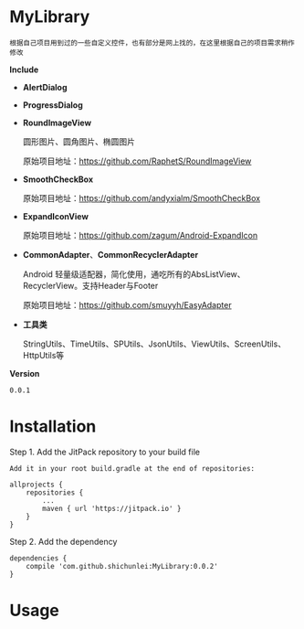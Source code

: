 # MyLibrary

    根据自己项目用到过的一些自定义控件，也有部分是网上找的，在这里根据自己的项目需求稍作修改

**Include**

- **AlertDialog**

- **ProgressDialog**

- **RoundImageView**

    圆形图片、圆角图片、椭圆图片

    原始项目地址：https://github.com/RaphetS/RoundImageView

- **SmoothCheckBox**

    原始项目地址：https://github.com/andyxialm/SmoothCheckBox

- **ExpandIconView**

    原始项目地址：https://github.com/zagum/Android-ExpandIcon

- **CommonAdapter**、**CommonRecyclerAdapter**

    Android 轻量级适配器，简化使用，通吃所有的AbsListView、RecyclerView。支持Header与Footer

    原始项目地址：https://github.com/smuyyh/EasyAdapter

- **工具类**

    StringUtils、TimeUtils、SPUtils、JsonUtils、ViewUtils、ScreenUtils、HttpUtils等

**Version**

    0.0.1

# Installation

Step 1. Add the JitPack repository to your build file

    Add it in your root build.gradle at the end of repositories:

	allprojects {
		repositories {
			...
			maven { url 'https://jitpack.io' }
		}
	}

Step 2. Add the dependency

    dependencies {
        compile 'com.github.shichunlei:MyLibrary:0.0.2'
    }

# Usage

